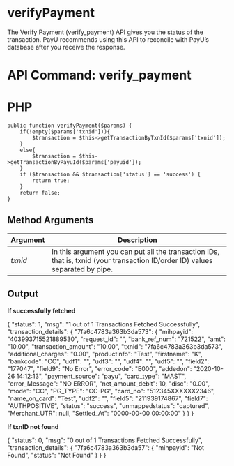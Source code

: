 # verifyPayment

The Verify Payment (verify_payment) API gives you the status of the transaction. PayU recommends using this API to reconcile with PayU’s database after you receive the response.

# API Command: verify_payment

# PHP

    public function verifyPayment($params) {
        if(!empty($params['txnid'])){
            $transaction = $this->getTransactionByTxnId($params['txnid']);
        }
        else{
            $transaction = $this->getTransactionByPayuId($params['payuid']);
        }
        if ($transaction && $transaction['status'] == 'success') {
            return true;
        }
        return false;
    }

    

## Method Arguments


Argument |  Description
------------ | --------------------------
*txnid* | In this argument you can put all the transaction IDs, that is, txnid (your transaction ID/order ID) values separated by pipe. 

## Output


**If successfully fetched**

{
      "status": 1,
      "msg": "1 out of 1 Transactions Fetched Successfully",
      "transaction_details": {
            "7fa6c4783a363b3da573": {
                  "mihpayid": "403993715521889530",
                  "request_id": "",
                  "bank_ref_num": "721522",
                  "amt": "10.00",
                  "transaction_amount": "10.00",
                  "txnid": "7fa6c4783a363b3da573",
                  "additional_charges": "0.00",
                  "productinfo": "Test",
                  "firstname": "K",
                  "bankcode": "CC",
                  "udf1": "",
                  "udf3": "",
                  "udf4": "",
                  "udf5": "",
                  "field2": "177047",
                  "field9": "No Error",
                  "error_code": "E000",
                  "addedon": "2020-10-26 14:12:13",
                  "payment_source": "payu",
                  "card_type": "MAST",
                  "error_Message": "NO ERROR",
                  "net_amount_debit": 10,
                  "disc": "0.00",
                  "mode": "CC",
                  "PG_TYPE": "CC-PG",
                  "card_no": "512345XXXXXX2346",
                  "name_on_card": "Test",
                  "udf2": "",
                  "field5": "211939174867",
                  "field7": "AUTHPOSITIVE",
                  "status": "success",
                  "unmappedstatus": "captured",
                  "Merchant_UTR": null,
                  "Settled_At": "0000-00-00 00:00:00"
            }
      }
 }


 **If txnID not found**

 {
      "status": 0,
      "msg": "0 out of 1 Transactions Fetched Successfully",
      "transaction_details": {
            "7fa6c4783a363b3da57": {
                  "mihpayid": "Not Found",
                  "status": "Not Found"
            }
      }
}
